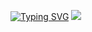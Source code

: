 [![Typing SVG](https://readme-typing-svg.demolab.com?font=Fira+Code&pause=1000&random=false&width=435&lines=The+five+boxing+wizards+jump+quickly)](https://git.io/typing-svg) 
![](https://c.tenor.com/IOQxHefEGmoAAAAC/tenor.gif)

